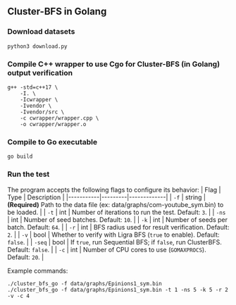 ## Cluster-BFS in Golang

### Download datasets
```
python3 download.py
```

### Compile C++ wrapper to use Cgo for Cluster-BFS (in Golang) output verification
```
g++ -std=c++17 \
    -I. \
    -Icwrapper \
    -Ivendor \
    -Ivendor/src \
    -c cwrapper/wrapper.cpp \
    -o cwrapper/wrapper.o
```

### Compile to Go executable
```
go build
```

### Run the test
The program accepts the following flags to configure its behavior:
| Flag      | Type    | Description |
|-----------|---------|-------------|
| `-f`      | string  | **(Required)** Path to the data file (ex: data/graphs/com-youtube_sym.bin) to be loaded. |
| `-t`      | int     | Number of iterations to run the test. Default: `3`. |
| `-ns`     | int     | Number of seed batches. Default: `10`. |
| `-k`      | int     | Number of seeds per batch. Default: `64`. |
| `-r`      | int     | BFS radius used for result verification. Default: `2`. |
| `-v`      | bool    | Whether to verify with Ligra BFS (`true` to enable). Default: `false`. |
| `-seq`    | bool    | If `true`, run Sequential BFS; if `false`, run ClusterBFS. Default: `false`. |
| `-c`      | int     | Number of CPU cores to use (`GOMAXPROCS`). Default: `20`. |

Example commands:
```
./cluster_bfs_go -f data/graphs/Epinions1_sym.bin
./cluster_bfs_go -f data/graphs/Epinions1_sym.bin -t 1 -ns 5 -k 5 -r 2 -v -c 4
```
